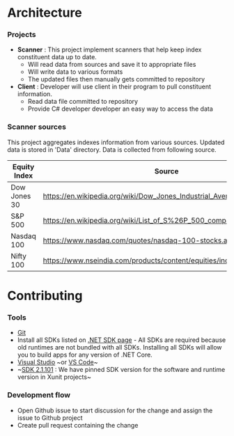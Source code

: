 # Architecture

### Projects
- **Scanner** : This project implement scanners that help keep index constituent data up to date.
    - Will read data from sources and save it to appropriate files
    - Will write data to various formats
    - The updated files then manually gets committed to repository
- **Client** : Developer will use client in their program to pull constituent information.
    - Read data file committed to repository
    - Provide C# developer developer an easy way to access the data

### Scanner sources
This project aggregates indexes information from various sources. Updated data is stored in 'Data' directory. Data is collected from following source.

| Equity Index | Source |
| --- | --- |
| Dow Jones 30 | https://en.wikipedia.org/wiki/Dow_Jones_Industrial_Average |
| S&P 500 | https://en.wikipedia.org/wiki/List_of_S%26P_500_companies |
| Nasdaq 100 | https://www.nasdaq.com/quotes/nasdaq-100-stocks.aspx |
| Nifty 100 | https://www.nseindia.com/products/content/equities/indices/nifty_100.htm |


# Contributing

### Tools
- [Git](https://git-scm.com/downloads)
- Install all SDKs listed on [.NET SDK page](https://dotnet.microsoft.com/download/visual-studio-sdks?utm_source=getdotnetsdk&utm_medium=referral) - All SDKs are required because old runtimes are not bundled with all SDKs. Installing all SDKs will allow you to build apps for any version of .NET Core.
- [Visual Studio](https://visualstudio.microsoft.com/downloads/) ~or [VS Code](https://code.visualstudio.com/download)~
- ~[SDK 2.1.101](https://github.com/dotnet/core/blob/master/release-notes/2.0/2.0.6.md) : We have pinned SDK version for the software and runtime version in Xunit projects~

### Development flow
- Open Github issue to start discussion for the change and assign the issue to Github project
- Create pull request containing the change
